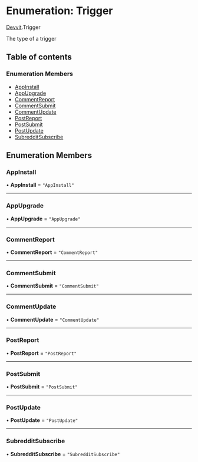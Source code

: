 # Enumeration: Trigger

[Devvit](../modules/Devvit.md).Trigger

The type of a trigger

## Table of contents

### Enumeration Members

- [AppInstall](Devvit.Trigger.md#appinstall)
- [AppUpgrade](Devvit.Trigger.md#appupgrade)
- [CommentReport](Devvit.Trigger.md#commentreport)
- [CommentSubmit](Devvit.Trigger.md#commentsubmit)
- [CommentUpdate](Devvit.Trigger.md#commentupdate)
- [PostReport](Devvit.Trigger.md#postreport)
- [PostSubmit](Devvit.Trigger.md#postsubmit)
- [PostUpdate](Devvit.Trigger.md#postupdate)
- [SubredditSubscribe](Devvit.Trigger.md#subredditsubscribe)

## Enumeration Members

### AppInstall

• **AppInstall** = `"AppInstall"`

---

### AppUpgrade

• **AppUpgrade** = `"AppUpgrade"`

---

### CommentReport

• **CommentReport** = `"CommentReport"`

---

### CommentSubmit

• **CommentSubmit** = `"CommentSubmit"`

---

### CommentUpdate

• **CommentUpdate** = `"CommentUpdate"`

---

### PostReport

• **PostReport** = `"PostReport"`

---

### PostSubmit

• **PostSubmit** = `"PostSubmit"`

---

### PostUpdate

• **PostUpdate** = `"PostUpdate"`

---

### SubredditSubscribe

• **SubredditSubscribe** = `"SubredditSubscribe"`
